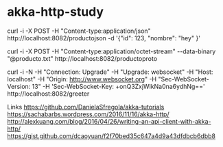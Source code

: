 # akka-http-study


curl -i -X POST -H "Content-type:application/json" http://localhost:8082/productojson -d '{"id": 123, "nombre": "hey" }'

curl -i -X POST -H "Content-type:application/octet-stream" --data-binary "@producto.txt" http://localhost:8082/productoproto

curl -i -N -H "Connection: Upgrade" -H "Upgrade: websocket" -H "Host: localhost" -H "Origin: http://www.websocket.org" -H "Sec-WebSocket-Version: 13" -H 'Sec-WebSocket-Key: +onQ3ZxjWlkNa0na6ydhNg==' http://localhost:8082/greeter


Links
https://github.com/DanielaSfregola/akka-tutorials
https://sachabarbs.wordpress.com/2016/11/16/akka-http/
http://alexkuang.com/blog/2016/04/26/writing-an-api-client-with-akka-http/
https://gist.github.com/dcaoyuan/f2f70bed35c647a4d9a43dfdbcb6dbb8